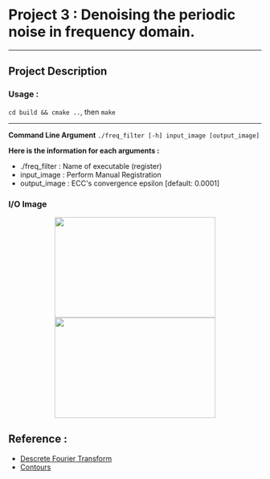 # Project 3 : Denoising the periodic noise in frequency domain.
---

## Project Description

### Usage : 

``cd build && cmake ..``, then `make`

---
**Command Line Argument**
```./freq_filter [-h] input_image [output_image]```

**Here is the information for each arguments :**
- ./freq_filter     : Name of executable (register)
- input_image       : Perform Manual Registration
- output_image      : ECC's convergence epsilon [default: 0.0001]

### I/O Image
<p align="center">
  <img src="./img/input.jpg" width="320" height="200" >
  <img src="./img/Filtered_img.jpg" width="320" height="200" >
</p>


### 

## Reference :
* [Descrete Fourier Transform](https://docs.opencv.org/3.4/de/dbc/tutorial_py_fourier_transform.html)
* [Contours](https://docs.opencv.org/3.4/d4/d73/tutorial_py_contours_begin.html)
